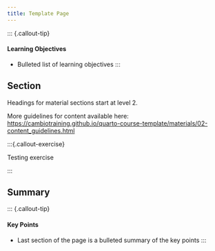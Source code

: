 ```yaml
---
title: Template Page
---
```


::: {.callout-tip}
#### Learning Objectives

- Bulleted list of learning objectives
:::


## Section

Headings for material sections start at level 2. 

More guidelines for content available here: https://cambiotraining.github.io/quarto-course-template/materials/02-content_guidelines.html

:::{.callout-exercise}

Testing exercise

:::

## Summary

::: {.callout-tip}
#### Key Points

- Last section of the page is a bulleted summary of the key points
:::
